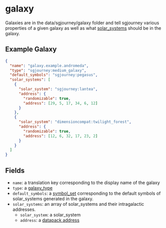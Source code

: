 # galaxy
Galaxies are in the data/sgjourney/galaxy folder and tell sgjourney 
various properties of a given galaxy as well as what [solar_systems](solar_system.md)
should be in the galaxy.
## Example Galaxy
```json
{
  "name": "galaxy.example.andromeda",
  "type": "sgjourney:medium_galaxy",
  "default_symbols": "sgjourney:pegasus",
  "solar_systems": [
    {
      "solar_system": "sgjourney:lantea",
      "address": {
        "randomizable": true,
        "address": [29, 5, 17, 34, 6, 12]
      }
    },
    {
      "solar_system": "dimensioncompat:twilight_forest",
      "address": {
        "randomizable": true,
        "address": [12, 6, 32, 17, 23, 2]
      }
    }
  ]
}
```
## Fields
- `name`: a translation key corresponding to the display name of the galaxy
- `type`: a [galaxy_type](galaxy_type.md)
- `default_symbols`: a [symbol_set](symbol_set.md) corresponding to the default 
symbols of solar_systems generated in the galaxy.
- `solar_systems`: an array of solar_systems and their intragalactic addresses.
  - `solar_system`: a solar_system
  - `address`: a [datapack address](datapack_address.md)